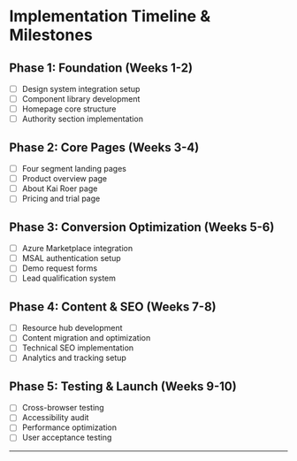 # Implementation Timeline & Milestones

## Phase 1: Foundation (Weeks 1-2)
- [ ] Design system integration setup
- [ ] Component library development
- [ ] Homepage core structure
- [ ] Authority section implementation

## Phase 2: Core Pages (Weeks 3-4)  
- [ ] Four segment landing pages
- [ ] Product overview page
- [ ] About Kai Roer page
- [ ] Pricing and trial page

## Phase 3: Conversion Optimization (Weeks 5-6)
- [ ] Azure Marketplace integration
- [ ] MSAL authentication setup
- [ ] Demo request forms
- [ ] Lead qualification system

## Phase 4: Content & SEO (Weeks 7-8)
- [ ] Resource hub development
- [ ] Content migration and optimization
- [ ] Technical SEO implementation
- [ ] Analytics and tracking setup

## Phase 5: Testing & Launch (Weeks 9-10)
- [ ] Cross-browser testing
- [ ] Accessibility audit
- [ ] Performance optimization
- [ ] User acceptance testing

---
